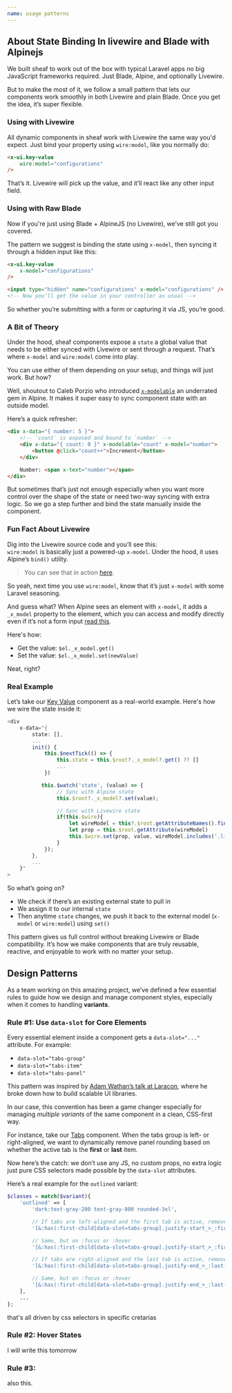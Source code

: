 ```yaml
---
name: usage patterns
---
```


## About State Binding In livewire and Blade with Alpinejs

We built sheaf to work out of the box with typical Laravel apps no big JavaScript frameworks required. Just Blade, Alpine, and optionally Livewire.

But to make the most of it, we follow a small pattern that lets our components work smoothly in both Livewire and plain Blade. Once you get the idea, it’s super flexible.



### Using with Livewire

All dynamic components in sheaf work with Livewire the same way you'd expect. Just bind your property using `wire:model`, like you normally do:

```html
<x-ui.key-value 
    wire:model="configurations" 
/>
```

That’s it. Livewire will pick up the value, and it’ll react like any other input field.



### Using with Raw Blade

Now if you're just using Blade + AlpineJS (no Livewire), we’ve still got you covered.

The pattern we suggest is binding the state using `x-model`, then syncing it through a hidden input like this:

```html
<x-ui.key-value 
    x-model="configurations" 
/>

<input type="hidden" name="configurations" x-model="configurations" />
<!-- Now you’ll get the value in your controller as usual -->
```

So whether you’re submitting with a form or capturing it via JS, you’re good.



### A Bit of Theory

Under the hood, sheaf components expose a `state` a global value that needs to be either synced with Livewire or sent through a request. That’s where `x-model` and `wire:model` come into play.

You can use either of them depending on your setup, and things will just work. But how?

Well, shoutout to Caleb Porzio who introduced [`x-modelable`](https://alpinejs.dev/directives/modelable) an underrated gem in Alpine. It makes it super easy to sync component state with an outside model.

Here’s a quick refresher:

```html
<div x-data="{ number: 5 }">
    <!-- `count` is exposed and bound to `number` -->
    <div x-data="{ count: 0 }" x-modelable="count" x-model="number">
        <button @click="count++">Increment</button>
    </div>

    Number: <span x-text="number"></span>
</div>
```

But sometimes that’s just not enough especially when you want more control over the shape of the state or need two-way syncing with extra logic. So we go a step further and bind the state manually inside the component.



### Fun Fact About Livewire

Dig into the Livewire source code and you’ll see this:  
`wire:model` is basically just a powered-up `x-model`. Under the hood, it uses Alpine’s `bind()` utility.

> You can see that in action [here](https://github.com/livewire/livewire/blob/main/js/directives/wire-model.js#L54).

So yeah, next time you use `wire:model`, know that it’s just `x-model` with some Laravel seasoning.

And guess what? When Alpine sees an element with `x-model`, it adds a `_x_model` property to the element, which you can access and modify directly even if it’s not a form input [read this](https://alpinejs.dev/directives/model#programmatic%20access).

Here's how:

- Get the value: `$el._x_model.get()`
- Set the value: `$el._x_model.set(newValue)`

Neat, right?



### Real Example

Let’s take our [Key Value](/docs/key-value) component as a real-world example. Here's how we wire the state inside it:

```js
<div
    x-data="{
        state: [],
        ...
        init() {
            this.$nextTick(() => {
                this.state = this.$root?._x_model?.get() ?? []
                ...
            })

           this.$watch('state', (value) => {
                // Sync with Alpine state
                this.$root?._x_model?.set(value);

                // Sync with Livewire state
                if(this.$wire){
                    let wireModel = this?.$root.getAttributeNames().find(n => n.startsWith('wire:model'))
                    let prop = this.$root.getAttribute(wireModel)
                    this.$wire.set(prop, value, wireModel.includes('.live'));
                }
            });
        },
        ...
    }"
>
```

So what’s going on?

- We check if there’s an existing external state to pull in
- We assign it to our internal `state`
- Then anytime `state` changes, we push it back to the external model (`x-model` or `wire:model`) using `set()`

This pattern gives us full control without breaking Livewire or Blade compatibility. It’s how we make components that are truly reusable, reactive, and enjoyable to work with no matter your setup.

## Design Patterns

As a team working on this amazing project, we’ve defined a few essential rules to guide how we design and manage component styles, especially when it comes to handling **variants**.

### Rule #1: Use `data-slot` for Core Elements

Every essential element inside a component gets a `data-slot="..."` attribute. For example:

* `data-slot="tabs-group"`
* `data-slot="tabs-item"`
* `data-slot="tabs-panel"`

This pattern was inspired by [Adam Wathan’s talk at Laracon](https://www.youtube.com/watch?v=MrzrSFbxW7M), where he broke down how to build scalable UI libraries.

In our case, this convention has been a game changer especially for managing *multiple variants* of the same component in a clean, CSS-first way.

For instance, take our [Tabs](/docs/tabs) component. When the tabs group is left- or right-aligned, we want to dynamically remove panel rounding based on whether the active tab is the **first** or **last** item.

Now here’s the catch: we don’t use any JS, no custom props, no extra logic just pure CSS selectors made possible by the `data-slot` attributes.

Here’s a real example for the `outlined` variant:

```php
$classes = match($variant){
    'outlined' => [
        'dark:text-gray-200 text-gray-800 rounded-3xl',

        // If tabs are left-aligned and the first tab is active, remove top-left rounding from the panels
        '[&:has(:first-child[data-slot=tabs-group].justify-start_>_:first-child[data-active=true])_[data-slot=tabs-panel]]:rounded-tl-none',

        // Same, but on :focus or :hover
        '[&:has(:first-child[data-slot=tabs-group].justify-start_>_:first-child:is(:focus,:hover))_[data-slot=tabs-panel]]:rounded-tl-none',

        // If tabs are right-aligned and the last tab is active, remove top-right rounding from the panels
        '[&:has(:first-child[data-slot=tabs-group].justify-end_>_:last-child[data-active=true])_[data-slot=tabs-panel]]:rounded-tr-none',

        // Same, but on :focus or :hover
        '[&:has(:first-child[data-slot=tabs-group].justify-end_>_:last-child:is(:focus,:hover))_[data-slot=tabs-panel]]:rounded-tr-none',
    ],
    ...
};
```

that's all driven by css selectors in specific cretarias 

### Rule #2: Hover States

<!-- @todo -->
I will write this tomorrow

### Rule #3:
 <!--@todo  -->
also this.